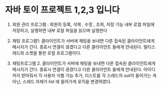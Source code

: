 # 자바 토이 프로젝트 1,2,3 입니다

1. 회원 관리 프로그램 : 회원의 등록, 삭제 , 수정 , 조회, 저장 기능 내부 로컬 파일에 저장하고, 실행하면 내부 로컬 파일을 읽으며 실행한다

2. 채팅 프로그램1:  클라이언트가 서버에 채팅을 보내면 다른 접속된 클라이언트에게 메시지가 간다. 종료시 연결이 끊겼다고 다른 클라이언트 들에게 안내된다. 멀티스레드와 소켓을 통한
   로컬 프로그램이다.

3. 채팅프로그램 2. 클라이언트가 서버에 채팅을 보내면 다른 접속된 클라이언트에게 메시지가 간다. 종료시 연결이 끊겼다고 다른 클라이언트 들에게 안내된다. 아이디 까지  받아줘서 각 사용자 식별 기능
   추가, 리스트를 각 스레드의 out이 들어가는 게 아닌, 스레드 자체가 list 에 들어가게 로직을 변경하였다.
